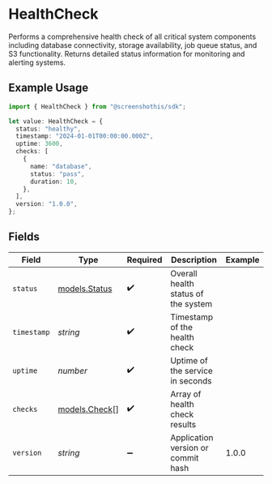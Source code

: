 # HealthCheck

Performs a comprehensive health check of all critical system components including database connectivity, storage availability, job queue status, and S3 functionality. Returns detailed status information for monitoring and alerting systems.

## Example Usage

```typescript
import { HealthCheck } from "@screenshothis/sdk";

let value: HealthCheck = {
  status: "healthy",
  timestamp: "2024-01-01T00:00:00.000Z",
  uptime: 3600,
  checks: [
    {
      name: "database",
      status: "pass",
      duration: 10,
    },
  ],
  version: "1.0.0",
};
```

## Fields

| Field                                | Type                                 | Required                             | Description                          | Example                              |
| ------------------------------------ | ------------------------------------ | ------------------------------------ | ------------------------------------ | ------------------------------------ |
| `status`                             | [models.Status](../models/status.md) | :heavy_check_mark:                   | Overall health status of the system  |                                      |
| `timestamp`                          | *string*                             | :heavy_check_mark:                   | Timestamp of the health check        |                                      |
| `uptime`                             | *number*                             | :heavy_check_mark:                   | Uptime of the service in seconds     |                                      |
| `checks`                             | [models.Check](../models/check.md)[] | :heavy_check_mark:                   | Array of health check results        |                                      |
| `version`                            | *string*                             | :heavy_minus_sign:                   | Application version or commit hash   | 1.0.0                                |